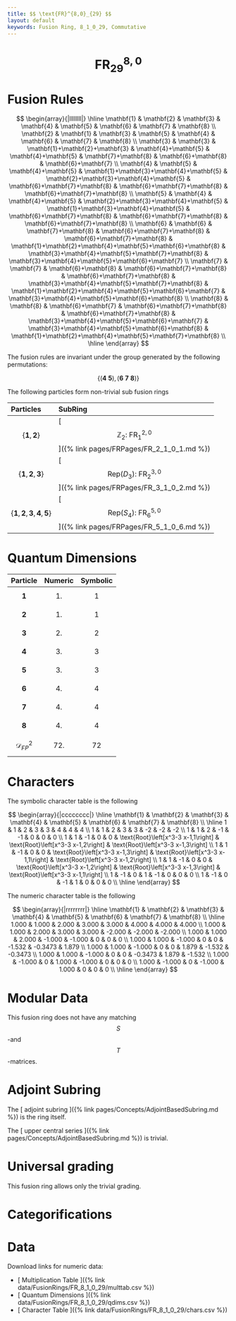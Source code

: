```yaml
---
title: $$ \text{FR}^{8,0}_{29} $$
layout: default
keywords: Fusion Ring, 8_1_0_29, Commutative
---
```

# $$ \text{FR}^{8,0}_{29} $$


# Fusion Rules

$$
\begin{array}{|llllllll|}
\hline
 \mathbf{1} & \mathbf{2} & \mathbf{3} & \mathbf{4} & \mathbf{5} & \mathbf{6} & \mathbf{7} & \mathbf{8} \\
 \mathbf{2} & \mathbf{1} & \mathbf{3} & \mathbf{5} & \mathbf{4} & \mathbf{6} & \mathbf{7} & \mathbf{8} \\
 \mathbf{3} & \mathbf{3} & \mathbf{1}+\mathbf{2}+\mathbf{3} & \mathbf{4}+\mathbf{5} & \mathbf{4}+\mathbf{5} & \mathbf{7}+\mathbf{8} & \mathbf{6}+\mathbf{8} & \mathbf{6}+\mathbf{7} \\
 \mathbf{4} & \mathbf{5} & \mathbf{4}+\mathbf{5} & \mathbf{1}+\mathbf{3}+\mathbf{4}+\mathbf{5} & \mathbf{2}+\mathbf{3}+\mathbf{4}+\mathbf{5} & \mathbf{6}+\mathbf{7}+\mathbf{8} & \mathbf{6}+\mathbf{7}+\mathbf{8} & \mathbf{6}+\mathbf{7}+\mathbf{8} \\
 \mathbf{5} & \mathbf{4} & \mathbf{4}+\mathbf{5} & \mathbf{2}+\mathbf{3}+\mathbf{4}+\mathbf{5} & \mathbf{1}+\mathbf{3}+\mathbf{4}+\mathbf{5} & \mathbf{6}+\mathbf{7}+\mathbf{8} & \mathbf{6}+\mathbf{7}+\mathbf{8} & \mathbf{6}+\mathbf{7}+\mathbf{8} \\
 \mathbf{6} & \mathbf{6} & \mathbf{7}+\mathbf{8} & \mathbf{6}+\mathbf{7}+\mathbf{8} & \mathbf{6}+\mathbf{7}+\mathbf{8} & \mathbf{1}+\mathbf{2}+\mathbf{4}+\mathbf{5}+\mathbf{6}+\mathbf{8} & \mathbf{3}+\mathbf{4}+\mathbf{5}+\mathbf{7}+\mathbf{8} & \mathbf{3}+\mathbf{4}+\mathbf{5}+\mathbf{6}+\mathbf{7} \\
 \mathbf{7} & \mathbf{7} & \mathbf{6}+\mathbf{8} & \mathbf{6}+\mathbf{7}+\mathbf{8} & \mathbf{6}+\mathbf{7}+\mathbf{8} & \mathbf{3}+\mathbf{4}+\mathbf{5}+\mathbf{7}+\mathbf{8} & \mathbf{1}+\mathbf{2}+\mathbf{4}+\mathbf{5}+\mathbf{6}+\mathbf{7} & \mathbf{3}+\mathbf{4}+\mathbf{5}+\mathbf{6}+\mathbf{8} \\
 \mathbf{8} & \mathbf{8} & \mathbf{6}+\mathbf{7} & \mathbf{6}+\mathbf{7}+\mathbf{8} & \mathbf{6}+\mathbf{7}+\mathbf{8} & \mathbf{3}+\mathbf{4}+\mathbf{5}+\mathbf{6}+\mathbf{7} & \mathbf{3}+\mathbf{4}+\mathbf{5}+\mathbf{6}+\mathbf{8} & \mathbf{1}+\mathbf{2}+\mathbf{4}+\mathbf{5}+\mathbf{7}+\mathbf{8} \\
\hline
\end{array}
$$


The fusion rules are invariant under the group generated by the following permutations:

$$ \{(\mathbf{4} \  \mathbf{5}), (\mathbf{6} \  \mathbf{7} \  \mathbf{8})\} $$


The following particles form non-trivial sub fusion rings

| Particles | SubRing |
| :------ | :------ |
| $$ \{\mathbf{1},\mathbf{2}\} $$ | [ $$ \mathbb{Z}_2:\ \text{FR}^{2,0}_{1} $$ ]({% link pages/FRPages/FR_2_1_0_1.md %}) |
| $$ \{\mathbf{1},\mathbf{2},\mathbf{3}\} $$ | [ $$ \left.\text{Rep(}D_3\right):\ \text{FR}^{3,0}_{2} $$ ]({% link pages/FRPages/FR_3_1_0_2.md %}) |
| $$ \{\mathbf{1},\mathbf{2},\mathbf{3},\mathbf{4},\mathbf{5}\} $$ | [ $$ \left.\text{Rep(}S_4\right):\ \text{FR}^{5,0}_{6} $$ ]({% link pages/FRPages/FR_5_1_0_6.md %}) |

# Quantum Dimensions

| Particle | Numeric | Symbolic |
| :------ | :------ | :------ |
| $$ \mathbf{1} $$ | $$ 1. $$ | $$ 1 $$ |
| $$ \mathbf{2} $$ | $$ 1. $$ | $$ 1 $$ |
| $$ \mathbf{3} $$ | $$ 2. $$ | $$ 2 $$ |
| $$ \mathbf{4} $$ | $$ 3. $$ | $$ 3 $$ |
| $$ \mathbf{5} $$ | $$ 3. $$ | $$ 3 $$ |
| $$ \mathbf{6} $$ | $$ 4. $$ | $$ 4 $$ |
| $$ \mathbf{7} $$ | $$ 4. $$ | $$ 4 $$ |
| $$ \mathbf{8} $$ | $$ 4. $$ | $$ 4 $$ |
| $$ \mathcal{D}_{FP}^2 $$ | $$ 72. $$ | $$ 72 $$ |

# Characters

The symbolic character table is the following

$$
\begin{array}{|cccccccc|}
\hline
 \mathbf{1} & \mathbf{2} & \mathbf{3} & \mathbf{4} & \mathbf{5} & \mathbf{6} & \mathbf{7} & \mathbf{8} \\
\hline
 1 & 1 & 2 & 3 & 3 & 4 & 4 & 4 \\
 1 & 1 & 2 & 3 & 3 & -2 & -2 & -2 \\
 1 & 1 & 2 & -1 & -1 & 0 & 0 & 0 \\
 1 & 1 & -1 & 0 & 0 & \text{Root}\left[x^3-3 x-1,1\right] & \text{Root}\left[x^3-3 x-1,2\right] & \text{Root}\left[x^3-3 x-1,3\right] \\
 1 & 1 & -1 & 0 & 0 & \text{Root}\left[x^3-3 x-1,3\right] & \text{Root}\left[x^3-3 x-1,1\right] & \text{Root}\left[x^3-3 x-1,2\right] \\
 1 & 1 & -1 & 0 & 0 & \text{Root}\left[x^3-3 x-1,2\right] & \text{Root}\left[x^3-3 x-1,3\right] & \text{Root}\left[x^3-3 x-1,1\right] \\
 1 & -1 & 0 & 1 & -1 & 0 & 0 & 0 \\
 1 & -1 & 0 & -1 & 1 & 0 & 0 & 0 \\
\hline
\end{array}
$$

The numeric character table is the following

$$
\begin{array}{|rrrrrrrr|}
\hline
 \mathbf{1} & \mathbf{2} & \mathbf{3} & \mathbf{4} & \mathbf{5} & \mathbf{6} & \mathbf{7} & \mathbf{8} \\
\hline
 1.000 & 1.000 & 2.000 & 3.000 & 3.000 & 4.000 & 4.000 & 4.000 \\
 1.000 & 1.000 & 2.000 & 3.000 & 3.000 & -2.000 & -2.000 & -2.000 \\
 1.000 & 1.000 & 2.000 & -1.000 & -1.000 & 0 & 0 & 0 \\
 1.000 & 1.000 & -1.000 & 0 & 0 & -1.532 & -0.3473 & 1.879 \\
 1.000 & 1.000 & -1.000 & 0 & 0 & 1.879 & -1.532 & -0.3473 \\
 1.000 & 1.000 & -1.000 & 0 & 0 & -0.3473 & 1.879 & -1.532 \\
 1.000 & -1.000 & 0 & 1.000 & -1.000 & 0 & 0 & 0 \\
 1.000 & -1.000 & 0 & -1.000 & 1.000 & 0 & 0 & 0 \\
\hline
\end{array}
$$

# Modular Data

This fusion ring does not have any matching $$ S $$-and $$ T $$-matrices.

# Adjoint Subring

The [ adjoint subring ]({% link pages/Concepts/AdjointBasedSubring.md %}) is the ring itself.

The [ upper central series ]({% link pages/Concepts/AdjointBasedSubring.md %}) is trivial.

# Universal grading

This fusion ring allows only the trivial grading.

# Categorifications



# Data

Download links for numeric data:

* [ Multiplication Table ]({% link data/FusionRings/FR_8_1_0_29/multtab.csv %})
* [ Quantum Dimensions ]({% link data/FusionRings/FR_8_1_0_29/qdims.csv %})
* [ Character Table ]({% link data/FusionRings/FR_8_1_0_29/chars.csv %})